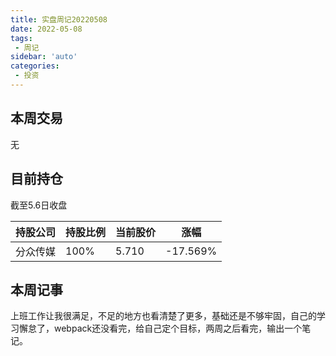 ```yaml
---
title: 实盘周记20220508
date: 2022-05-08
tags:
 - 周记
sidebar: 'auto'
categories:
 - 投资
---
```


## 本周交易

无

## 目前持仓

截至5.6日收盘

| 持股公司 | 持股比例 | 当前股价 | 涨幅     |
| -------- | -------- | -------- | -------- |
| 分众传媒 | 100%     | 5.710    | -17.569% |

## 本周记事

上班工作让我很满足，不足的地方也看清楚了更多，基础还是不够牢固，自己的学习懈怠了，webpack还没看完，给自己定个目标，两周之后看完，输出一个笔记。

